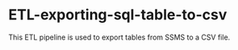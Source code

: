 # ETL-exporting-sql-table-to-csv
This ETL pipeline is used to export tables from SSMS to a CSV file.
